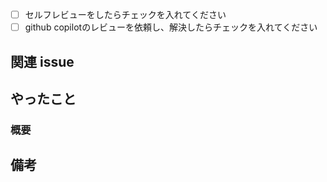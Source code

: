 <!-- I want to review in Japanese. -->
- [ ] セルフレビューをしたらチェックを入れてください
- [ ] github copilotのレビューを依頼し、解決したらチェックを入れてください

## 関連 issue

<!-- resolve #<issue-number> -->

## やったこと

### 概要

<!-- 変更内容をまとめてください。--> 

## 備考

<!-- この PR についての課題や、議論したいことがあればここに書いてください。 -->

<!-- for GitHub Copilot review rule -->
<!--
レビューする際には、以下のprefix(接頭辞)をつけてください
[must]  
[imo] (in my opinion)  
[nits](nitpick) 
[ask]  
[fyi]
-->
<!-- for GitHub Copilot review  rule-->

<!-- I want to review in Japanese. -->